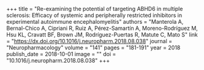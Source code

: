 +++
title = "Re-examining the potential of targeting ABHD6 in multiple sclerosis: Efficacy of systemic and peripherally restricted inhibitors in experimental autoimmune encephalomyelitis"
authors = "Manterola A, Bernal-Chico A, Cipriani R, Ruiz A, Pérez-Samartín A, Moreno-Rodríguez M, Hsu KL, Cravatt BF, Brown JM, Rodríguez-Puertas R, Matute C, Mato S"
link = "https://dx.doi.org/10.1016/j.neuropharm.2018.08.038"
journal = "Neuropharmacology"
volume = "141"
pages = "181-191"
year = 2018
publish_date = 2018-10-01
image = ""
doi = "10.1016/j.neuropharm.2018.08.038"
+++